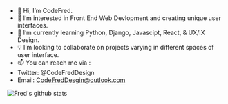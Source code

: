 - 👋 Hi, I’m CodeFred.
- 👀 I’m interested in Front End Web Devlopment and creating unique user interfaces.
- 🌱 I’m currently learning Python, Django, Javascipt, React, & UX/IX Design.
- 💡 I’m looking to collaborate on projects varying in different spaces of user interface.
- 📫 You can reach me via :
-   Twitter: @CodeFredDesign
-   Email: CodeFredDesgin@outlook.com

![Fred's github stats](https://github-readme-stats.vercel.app/api?username=Fmorris825&show_icons=true&theme=dracula)
